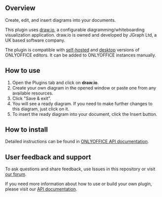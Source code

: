 ## Overview

Create, edit, and insert diagrams into your documents. 

This plugin uses [draw.io](https://github.com/jgraph/drawio), a configurable diagramming/whiteboarding visualization application. draw.io is owned and developed by JGraph Ltd, a UK based software company.

The plugin is compatible with [self-hosted](https://github.com/ONLYOFFICE/DocumentServer) and [desktop](https://github.com/ONLYOFFICE/DesktopEditors) versions of ONLYOFFICE editors. It can be added to ONLYOFFICE instances manually. 

## How to use

1. Open the Plugins tab and click on **draw.io**.
2. Create your own diagram in the opened window or paste one from any available resources.
3. Click "Save & exit".
4. You will see a ready diagram. If you need to make further changes to this diagram, just click on it.
5. To insert the ready diagram into your document, click the Insert button. 

## How to install

Detailed instructions can be found in [ONLYOFFICE API documentation](https://api.onlyoffice.com/docs/plugin-and-macros/tutorials/installing/onlyoffice-docs-on-premises/).

## User feedback and support

To ask questions and share feedback, use Issues in this repository or visit [our forum](https://forum.onlyoffice.com/c/plugins/38).

If you need more information about how to use or build your own plugin, please visit our [API documentation](https://api.onlyoffice.com/docs/plugin-and-macros/get-started/overview/).